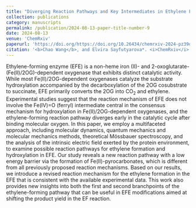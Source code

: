 ```yaml
---
title: "Diverging Reaction Pathways and Key Intermediates in Ethylene Forming Enzyme"
collection: publications
category: manuscripts
permalink: /publication/2024-08-13-paper-title-number-9
date: 2024-08-13
venue: 'ChemRxiv'
paperurl: 'https://doi.org/https://doi.org/10.26434/chemrxiv-2024-pz39d'
citation: '<b>Chao Wang</b>, and Elvira Sayfutyarova*. <i>ChemRxiv</i> <b>2024</b>'
---
```

Ethylene-forming enzyme (EFE) is a non-heme iron (II)- and 2-oxoglutarate-(Fe(II)/2OG)-dependent oxygenase that exhibits distinct catalytic activity. While most Fe(II)/2OG-dependent oxygenases catalyze the substrate hydroxylation accompanied by the decarboxylation of the 2OG cosubstrate to succinate, EFE primarily converts the 2OG into CO<sub>2</sub> and ethylene. Experimental studies suggest that the reaction mechanism of EFE does not involve the Fe(IV)=O (ferryl) intermediate central in the consensus mechanism for hydroxylation in Fe(II)/2OG-dependent oxygenases, and the ethylene-forming reaction pathway diverges early in the catalytic cycle after binding molecular oxygen. In this paper, we employ a multifaceted approach, including molecular dynamics, quantum mechanics and molecular mechanics methods, theoretical Mössbauer spectroscopy, and the analysis of the intrinsic electric field exerted by the protein environment, to examine possible reaction pathways for ethylene formation and hydroxylation in EFE. Our study reveals a new reaction pathway with a low energy barrier via the formation of Fe(II)-pyrocarbonates, which is different from all previously proposed reaction mechanisms. Based on our results, we introduce a revised reaction mechanism for the ethylene formation in the EFE that is consistent with the available experimental data. This work also provides new insights into both the first and second branchpoints of the ethylene-forming pathway that can be useful in EFE modifications aimed at shifting the product yield in the EF reaction.
